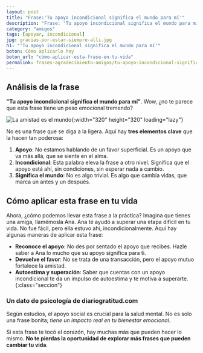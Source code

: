 ```yaml
---
layout: post
title: "Frase:'Tu apoyo incondicional significa el mundo para mí'"
description: "Frase: 'Tu apoyo incondicional significa el mundo para mí' ¿Por qué decir gracias a tus amigos cambia todo?"
category: "amigos"
tags: [apoyar, incondicional]
jpg: gracias-por-estar-siempre-alli.jpg
h1: "'Tu apoyo incondicional significa el mundo para mí'"
boton: Cómo aplicarlo hoy
boton_url: "cómo-aplicar-esta-frase-en-tu-vida"
permalink: frases-agradecimiento-amigos/tu-apoyo-incondicional-significa-el-mundo-para-mi
---
```

## Análisis de la frase

**"Tu apoyo incondicional significa el mundo para mí"**. Wow, ¿no te parece que esta frase tiene un peso emocional tremendo?

![La amistad es el mundo]({{'img/blog/tu-apoyo-incondicional-significa-el-mundo-para-mi.webp'|relative_url}}){:width="320" height="320" loading="lazy"}

No es una frase que se diga a la ligera. Aquí hay **tres elementos clave** que la hacen tan poderosa:

1. **Apoyo**: No estamos hablando de un favor superficial. Es un apoyo que va más allá, que se siente en el alma.
2. **Incondicional**: Esta palabra eleva la frase a otro nivel. Significa que el apoyo está ahí, sin condiciones, sin esperar nada a cambio.
3. **Significa el mundo**: No es algo trivial. Es algo que cambia vidas, que marca un antes y un después.

## Cómo aplicar esta frase en tu vida

Ahora, ¿cómo podemos llevar esta frase a la práctica? Imagina que tienes una amiga, llamémosla Ana. Ana te ayudó a superar una etapa difícil en tu vida. No fue fácil, pero ella estuvo ahí, incondicionalmente. Aquí hay algunas maneras de aplicar esta frase:

- **Reconoce el apoyo**: No des por sentado el apoyo que recibes. Hazle saber a Ana lo mucho que su apoyo significa para ti.
- **Devuelve el favor**: No se trata de una transacción, pero el apoyo mutuo fortalece la amistad.
- **Autoestima y superación**: Saber que cuentas con un apoyo incondicional te da un impulso de autoestima y te motiva a superarte.
{:class="seccion"}

### Un dato de psicología de diariogratitud.com

Según estudios, el apoyo social es crucial para la salud mental. No es solo una frase bonita; *tiene un impacto real en tu bienestar emocional*.

Si esta frase te tocó el corazón, hay muchas más que pueden hacer lo mismo. **No te pierdas la oportunidad de explorar más frases que pueden cambiar tu vida**.
